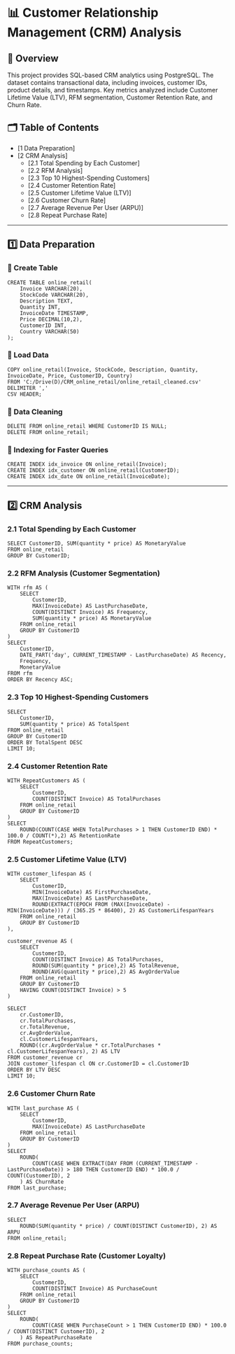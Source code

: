 📊 Customer Relationship Management (CRM) Analysis
==================================================

📌 Overview
-----------

This project provides SQL-based CRM analytics using PostgreSQL. The dataset contains transactional data, including invoices, customer IDs, product details, and timestamps. Key metrics analyzed include Customer Lifetime Value (LTV), RFM segmentation, Customer Retention Rate, and Churn Rate.

🗂️ Table of Contents
---------------------

*   [1 Data Preparation]
*   [2 CRM Analysis]
    *   [2.1 Total Spending by Each Customer]
    *   [2.2 RFM Analysis]
    *   [2.3 Top 10 Highest-Spending Customers]
    *   [2.4 Customer Retention Rate]
    *   [2.5 Customer Lifetime Value (LTV)]
    *   [2.6 Customer Churn Rate]
    *   [2.7 Average Revenue Per User (ARPU)]
    *   [2.8 Repeat Purchase Rate]

* * *

1️⃣ Data Preparation
--------------------

### 📌 Create Table

    CREATE TABLE online_retail(
        Invoice VARCHAR(20),
        StockCode VARCHAR(20),
        Description TEXT,
        Quantity INT,
        InvoiceDate TIMESTAMP,
        Price DECIMAL(10,2),
        CustomerID INT,
        Country VARCHAR(50)
    );
    

### 📌 Load Data

    COPY online_retail(Invoice, StockCode, Description, Quantity, InvoiceDate, Price, CustomerID, Country)
    FROM 'C:/Drive(D)/CRM_online_retail/online_retail_cleaned.csv'
    DELIMITER ','
    CSV HEADER;
    

### 📌 Data Cleaning

    DELETE FROM online_retail WHERE CustomerID IS NULL;
    DELETE FROM online_retail;
    

### 📌 Indexing for Faster Queries

    CREATE INDEX idx_invoice ON online_retail(Invoice);
    CREATE INDEX idx_customer ON online_retail(CustomerID);
    CREATE INDEX idx_date ON online_retail(InvoiceDate);
    

* * *

2️⃣ CRM Analysis
----------------

### **2.1 Total Spending by Each Customer**

    SELECT CustomerID, SUM(quantity * price) AS MonetaryValue
    FROM online_retail
    GROUP BY CustomerID;
    

### **2.2 RFM Analysis (Customer Segmentation)**

    WITH rfm AS (
        SELECT
            CustomerID,
            MAX(InvoiceDate) AS LastPurchaseDate,
            COUNT(DISTINCT Invoice) AS Frequency,
            SUM(quantity * price) AS MonetaryValue
        FROM online_retail
        GROUP BY CustomerID
    )
    SELECT
        CustomerID,
        DATE_PART('day', CURRENT_TIMESTAMP - LastPurchaseDate) AS Recency,
        Frequency,
        MonetaryValue
    FROM rfm
    ORDER BY Recency ASC;
    

### **2.3 Top 10 Highest-Spending Customers**

    SELECT
        CustomerID,
        SUM(quantity * price) AS TotalSpent
    FROM online_retail
    GROUP BY CustomerID
    ORDER BY TotalSpent DESC
    LIMIT 10;
    

### **2.4 Customer Retention Rate**

    WITH RepeatCustomers AS (
        SELECT
            CustomerID,
            COUNT(DISTINCT Invoice) AS TotalPurchases
        FROM online_retail
        GROUP BY CustomerID
    )
    SELECT
        ROUND(COUNT(CASE WHEN TotalPurchases > 1 THEN CustomerID END) * 100.0 / COUNT(*),2) AS RetentionRate
    FROM RepeatCustomers;
    

### **2.5 Customer Lifetime Value (LTV)**

    WITH customer_lifespan AS (
        SELECT
            CustomerID,
            MIN(InvoiceDate) AS FirstPurchaseDate,
            MAX(InvoiceDate) AS LastPurchaseDate,
            ROUND(EXTRACT(EPOCH FROM (MAX(InvoiceDate) - MIN(InvoiceDate))) / (365.25 * 86400), 2) AS CustomerLifespanYears
        FROM online_retail
        GROUP BY CustomerID
    ),
    
    customer_revenue AS (
        SELECT
            CustomerID,
            COUNT(DISTINCT Invoice) AS TotalPurchases,
            ROUND(SUM(quantity * price),2) AS TotalRevenue,
            ROUND(AVG(quantity * price),2) AS AvgOrderValue
        FROM online_retail
        GROUP BY CustomerID
        HAVING COUNT(DISTINCT Invoice) > 5  
    )
    
    SELECT
        cr.CustomerID,
        cr.TotalPurchases,
        cr.TotalRevenue,
        cr.AvgOrderValue,
        cl.CustomerLifespanYears,
        ROUND((cr.AvgOrderValue * cr.TotalPurchases * cl.CustomerLifespanYears), 2) AS LTV
    FROM customer_revenue cr
    JOIN customer_lifespan cl ON cr.CustomerID = cl.CustomerID
    ORDER BY LTV DESC
    LIMIT 10;
    

### **2.6 Customer Churn Rate**

    WITH last_purchase AS (
        SELECT
            CustomerID,
            MAX(InvoiceDate) AS LastPurchaseDate
        FROM online_retail
        GROUP BY CustomerID
    )
    SELECT
        ROUND(
            COUNT(CASE WHEN EXTRACT(DAY FROM (CURRENT_TIMESTAMP - LastPurchaseDate)) > 180 THEN CustomerID END) * 100.0 / COUNT(CustomerID), 2
        ) AS ChurnRate
    FROM last_purchase;
    

### **2.7 Average Revenue Per User (ARPU)**

    SELECT
        ROUND(SUM(quantity * price) / COUNT(DISTINCT CustomerID), 2) AS ARPU
    FROM online_retail;
    

### **2.8 Repeat Purchase Rate (Customer Loyalty)**

    WITH purchase_counts AS (
        SELECT
            CustomerID,
            COUNT(DISTINCT Invoice) AS PurchaseCount
        FROM online_retail
        GROUP BY CustomerID
    )
    SELECT
        ROUND(
            COUNT(CASE WHEN PurchaseCount > 1 THEN CustomerID END) * 100.0 / COUNT(DISTINCT CustomerID), 2
        ) AS RepeatPurchaseRate
    FROM purchase_counts;